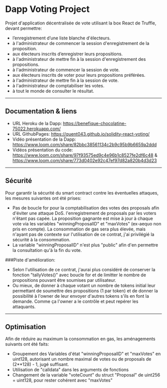 # Dapp Voting Project

Projet d'application décentralisée de vote utilisant la box React de Truffle, devant permettre:


- l’enregistrement d’une liste blanche d'électeurs.
- à l'administrateur de commencer la session d'enregistrement de la proposition.
- aux électeurs inscrits d’enregistrer leurs propositions.
- à l'administrateur de mettre fin à la session d'enregistrement des propositions.
- à l'administrateur de commencer la session de vote.
- aux électeurs inscrits de voter pour leurs propositions préférées.
- à l'administrateur de mettre fin à la session de vote.
- à l'administrateur de comptabiliser les votes.
- à tout le monde de consulter le résultat.
---


## Documentation & liens

- URL Heroku de la Dapp: https://benefique-chocolatine-75022.herokuapp.com/
- URL GithubPages: https://quent043.github.io/solidity-react-voting/
- Vidéo présentation de la Dapp: https://www.loom.com/share/82bbc38561134c2b9c95b9b6659a2ddd
- Vidéos présentation du code: https://www.loom.com/share/97f93575ed9c4e96b1c8527fe2df6c48 & https://www.loom.com/share/773d0402e92c47ef97d82a820b4d3d23

---

## Sécurité

Pour garantir la sécurité du smart contract contre les éventuelles attaques, les mesures suivantes ont été prises:

- Pas de boucle for pour la comptabilisation des votes des proposals afin d'éviter une attaque DoS. 
l'enregistrement de proposals par les voters n'êtant pas capée. La proposition gagnante est mise à jour à chaque vote via les variables "winningProposalID" et "maxVotes" (ex-aequo non pris en compte).
La consommation de gas sera plus élevée, mais n'ayant pas de contexte sur l'utilisation de ce contrat, j'ai privilégié la sécurité à la consommation.
- La variable "winningProposalID" n'est plus "public" afin d'en permettre la consultation qu'à la fin du vote.

###Piste d'amélioration: 
- Selon l'utilisation de ce contrat, j'aurai plus considéré de conserver la fonction "tallyVotes()" avec boucle for et de  limitter le nombre de propositions pouvant être soumises par utilisateur.
- Ou mieux, de donner à chaque votant un nombre de tokens initial leur permettant de soumettre des propositions (1 par token) et de donner la possibilité à l'owner de leur envoyer d'autres tokens s'ils en font la demande. Comme ça l'owner a le contrôle et peut repérer les attaquants.

---

## Optimisation

Afin de réduire au maximum la consommation en gas, les aménagements suivants ont été faits:

- Groupement des Variables d'état "winningProposalID" et "maxVotes" en uint128, autorisant un nombre maximal de votes ou de proposals de (2**128) - 1, jugé suffisant.
- Utilisation de "calldata" dans les arguments de fonctions
- Changement de la variable "voteCount" du struct "Proposal" de uint256 = uint128, pour rester cohérent avec "maxVotes"


